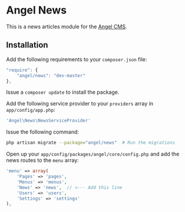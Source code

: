 Angel News
==============
This is a news articles module for the [Angel CMS](https://github.com/CharlesAV/angel).

Installation
------------
Add the following requirements to your `composer.json` file:
```javascript
"require": {
	"angel/news": "dev-master"
},
```

Issue a `composer update` to install the package.

Add the following service provider to your `providers` array in `app/config/app.php`:
```php
'Angel\News\NewsServiceProvider'
```

Issue the following command:
```bash
php artisan migrate --package="angel/news"  # Run the migrations
```

Open up your `app/config/packages/angel/core/config.php` and add the news routes to the `menu` array:
```php
'menu' => array(
	'Pages' => 'pages',
	'Menus' => 'menus',
	'News' => 'news',  // <--- Add this line
	'Users' => 'users',
	'Settings' => 'settings'
),
```
